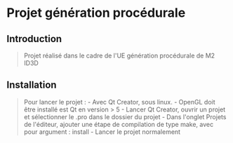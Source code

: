 # Projet génération procédurale

## Introduction

> Projet réalisé dans le cadre de l'UE génération procédurale de M2 ID3D

## Installation

> Pour lancer le projet : 
    - Avec Qt Creator, sous linux.
    - OpenGL doit être installé est Qt en version > 5
    - Lancer Qt Creator, ouvrir un projet et sélectionner le .pro dans le dossier du projet
    - Dans l'onglet Projets de l'éditeur, ajouter une étape de compilation de type make, avec pour argument : install
    - Lancer le projet normalement
